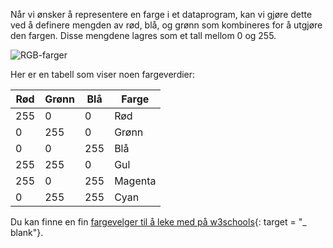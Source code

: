 Når vi ønsker å representere en farge i et dataprogram, kan vi gjøre dette ved å definere mengden av rød, blå, og grønn som kombineres for å utgjøre den fargen. Disse mengdene lagres som et tall mellom 0 og 255.

![RGB-farger](images/RGB.gif)

Her er en tabell som viser noen fargeverdier:

| Rød | Grønn | Blå | Farge   |
| --- | ----- | --- | ------- |
| 255 | 0     | 0   | Rød     |
| 0   | 255   | 0   | Grønn   |
| 0   | 0     | 255 | Blå     |
| 255 | 255   | 0   | Gul     |
| 255 | 0     | 255 | Magenta |
| 0   | 255   | 255 | Cyan    |

Du kan finne en fin [fargevelger til å leke med på w3schools](https://www.w3schools.com/colors/colors_rgb.asp){: target = "_ blank"}.